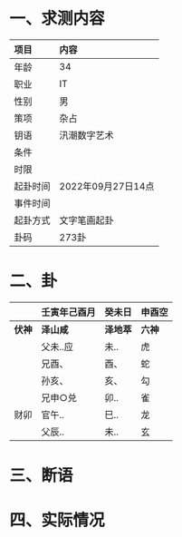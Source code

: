# 一、求测内容
|项目|内容|
|:-|:-|
|年龄|34|
|职业|IT|
|性别|男|
|策项|杂占|
|钥语|汛潮数字艺术|
|条件||
|时限||
|起卦时间|2022年09月27日14点|
|事件时间||
|起卦方式|文字笔画起卦|
|卦码|273卦|

# 二、卦
||壬寅年己酉月|癸未日|申酉空|
|:-|:-|:-|:-|
|**伏神**|**泽山咸**|**泽地萃**|**六神**|
||父未..应|未..|虎|
||兄酉、|酉、|蛇|
||孙亥、|亥、|勾|
||兄申○兑|卯..|雀|
|财卯|官午..|巳..|龙|
||父辰..|未..|玄|


# 三、断语

# 四、实际情况
